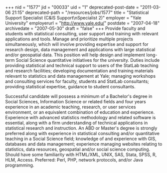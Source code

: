 +++
nid = "1577"
jid = "00033"
uid = "1"
deprecated-post-date = "2011-03-06 21:15"
deprecated-path = "/resources/jobs/1577"
title = "Statistical Support Specialist (C&IS Support\nSpecialist 2)"
employer = "Yale University"
employerurl = "http://www.yale.edu/"
postdate = "2007-04-18"
archivedate = "2007-05-30"
draft = "false"
+++
Provide faculty and students with statistical consulting, user support
and training with relevant applications and tools. Manage and prioritize
multiple projects simultaneously, which will involve providing expertise
and support for research design, data management and applications with
large statistical and/or geospatial data. This position will help design
and implement long- term Social Science quantitative initiatives for the
university. Duties include providing statistical and technical support
to users of the StatLab teaching and research facilities; developing
documentation and training materials relevant to statistics and data
management at Yale; managing workshops and consulting services for
faculty, students and StatLab consultants; providing statistical
expertise, guidance to student consultants.
  
Successful candidate will possess a minimum of a Bachelor's degree in
Social Sciences, Information Science or related fields and four years
experience in an academic teaching, research, or user services
environment, or an equivalent combination of education and experience.
Experience with advanced statistics methodology and related software is
essential, along with a firm understanding of technical applications in
statistical research and instruction. An ABD or Master's degree is
strongly preferred along with experience in statistical consulting
and/or quantitative teaching in a Social Science field; knowledge of and
experience with GIS, databases and data management; experience managing
websites relating to statistics, data resources, geospatial and/or
social science computing. Should have some familiarity with HTML/XML,
UNIX, SAS, Stata, SPSS, R, HLM, Access. Preferred: Perl, PHP, network
protocols, and/or Java programming.
